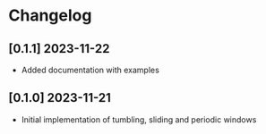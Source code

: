 # Changelog

## [0.1.1] 2023-11-22

- Added documentation with examples

## [0.1.0] 2023-11-21

- Initial implementation of tumbling, sliding and periodic windows
